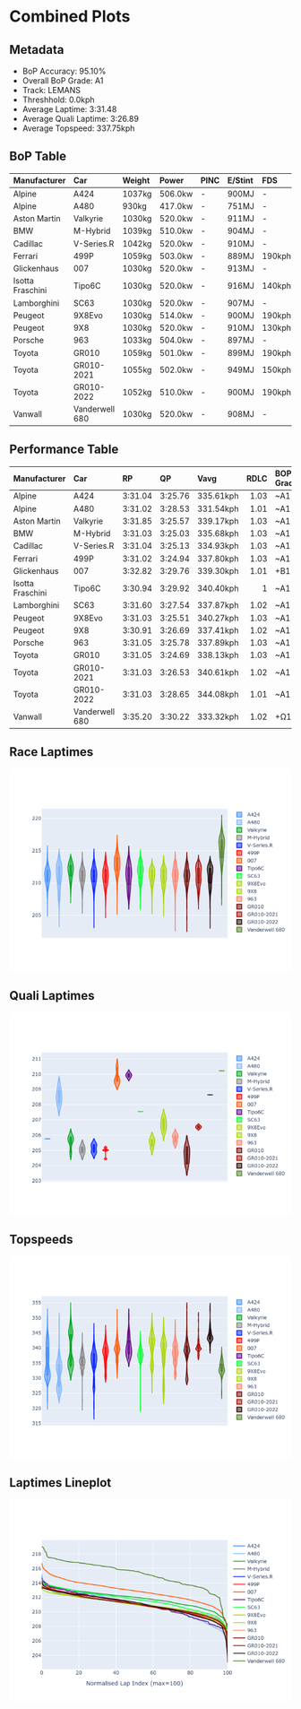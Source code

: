 # Combined Plots

## Metadata

- BoP Accuracy: 95.10%
- Overall BoP Grade: A1
- Track: LEMANS
- Threshhold: 0.0kph
- Average Laptime: 3:31.48
- Average Quali Laptime: 3:26.89
- Average Topspeed: 337.75kph

## BoP Table
| Manufacturer     | Car            | Weight   | Power   | PINC   | E/Stint   | FDS    | RDP    | QDP    | TDP    |
|:-----------------|:---------------|:---------|:--------|:-------|:----------|:-------|:-------|:-------|:-------|
| Alpine           | A424           | 1037kg   | 506.0kw | -      | 900MJ     | -      | 51.64% | 59.31% | 26.80% |
| Alpine           | A480           | 930kg    | 417.0kw | -      | 751MJ     | -      | 53.05% | 74.07% | 48.97% |
| Aston Martin     | Valkyrie       | 1030kg   | 520.0kw | -      | 911MJ     | -      | 53.50% | 53.33% | 21.51% |
| BMW              | M-Hybrid       | 1039kg   | 510.0kw | -      | 904MJ     | -      | 52.89% | 56.22% | 33.41% |
| Cadillac         | V-Series.R     | 1042kg   | 520.0kw | -      | 910MJ     | -      | 48.63% | 60.80% | 19.01% |
| Ferrari          | 499P           | 1059kg   | 503.0kw | -      | 889MJ     | 190kph | 51.38% | 44.98% | 9.83%  |
| Glickenhaus      | 007            | 1030kg   | 520.0kw | -      | 913MJ     | -      | 46.15% | 49.30% | 41.45% |
| Isotta Fraschini | Tipo6C         | 1030kg   | 520.0kw | -      | 916MJ     | 140kph | 43.95% | 47.22% | 31.53% |
| Lamborghini      | SC63           | 1030kg   | 520.0kw | -      | 907MJ     | -      | 48.33% | 60.95% | 28.65% |
| Peugeot          | 9X8Evo         | 1030kg   | 514.0kw | -      | 900MJ     | 190kph | 48.87% | 52.78% | 15.41% |
| Peugeot          | 9X8            | 1030kg   | 520.0kw | -      | 910MJ     | 130kph | 54.54% | 58.39% | 9.69%  |
| Porsche          | 963            | 1033kg   | 504.0kw | -      | 897MJ     | -      | 50.70% | 44.30% | 29.51% |
| Toyota           | GR010          | 1059kg   | 501.0kw | -      | 899MJ     | 190kph | 51.09% | 52.71% | 11.46% |
| Toyota           | GR010-2021     | 1055kg   | 502.0kw | -      | 949MJ     | 150kph | 54.08% | 54.81% | 9.72%  |
| Toyota           | GR010-2022     | 1052kg   | 510.0kw | -      | 900MJ     | 190kph | 53.45% | 68.83% | 9.58%  |
| Vanwall          | Vanderwell 680 | 1030kg   | 520.0kw | -      | 908MJ     | -      | 49.68% | 60.93% | 34.43% |

## Performance Table
| Manufacturer     | Car            | RP      | QP      | Vavg      |   RDLC | BOP-Grade   | Match   |
|:-----------------|:---------------|:--------|:--------|:----------|-------:|:------------|:--------|
| Alpine           | A424           | 3:31.04 | 3:25.76 | 335.61kph |   1.03 | ~A1         | 99.63%  |
| Alpine           | A480           | 3:31.02 | 3:28.53 | 331.54kph |   1.01 | ~A1         | 99.73%  |
| Aston Martin     | Valkyrie       | 3:31.85 | 3:25.57 | 339.17kph |   1.03 | ~A1         | 100.00% |
| BMW              | M-Hybrid       | 3:31.03 | 3:25.03 | 335.68kph |   1.03 | ~A1         | 100.00% |
| Cadillac         | V-Series.R     | 3:31.04 | 3:25.13 | 334.93kph |   1.03 | ~A1         | 99.86%  |
| Ferrari          | 499P           | 3:31.02 | 3:24.94 | 337.80kph |   1.03 | ~A1         | 99.94%  |
| Glickenhaus      | 007            | 3:32.82 | 3:29.76 | 339.30kph |   1.01 | +B1         | 88.77%  |
| Isotta Fraschini | Tipo6C         | 3:30.94 | 3:29.92 | 340.40kph |   1    | ~A1         | 100.00% |
| Lamborghini      | SC63           | 3:31.60 | 3:27.54 | 337.87kph |   1.02 | ~A1         | 100.00% |
| Peugeot          | 9X8Evo         | 3:31.03 | 3:25.51 | 340.27kph |   1.03 | ~A1         | 100.00% |
| Peugeot          | 9X8            | 3:30.91 | 3:26.69 | 337.41kph |   1.02 | ~A1         | 99.96%  |
| Porsche          | 963            | 3:31.05 | 3:25.78 | 337.89kph |   1.03 | ~A1         | 99.84%  |
| Toyota           | GR010          | 3:31.05 | 3:24.69 | 338.13kph |   1.03 | ~A1         | 99.76%  |
| Toyota           | GR010-2021     | 3:31.03 | 3:26.53 | 340.61kph |   1.02 | ~A1         | 100.00% |
| Toyota           | GR010-2022     | 3:31.03 | 3:28.65 | 344.08kph |   1.01 | ~A1         | 99.49%  |
| Vanwall          | Vanderwell 680 | 3:35.20 | 3:30.22 | 333.32kph |   1.02 | +Ω1         | 34.60%  |

## Race Laptimes
![Race Laptimes](images/race_violin.png)

## Quali Laptimes
![Quali Laptimes](images/quali_violin.png)

## Topspeeds
![Topspeeds](images/topspeed_violin.png)

## Laptimes Lineplot
![Laptimes Lineplot](images/laptime_line.png)

